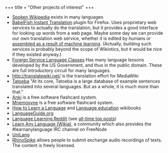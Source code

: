 +++
title = "Other projects of interest"
+++

  - [Spoken
    Wikipedia](http://en.wikipedia.org/wiki/Wikipedia:WikiProject_Spoken_Wikipedia)
    exists in many languages
  - [BabelFish Instant
    Translation](https://addons.mozilla.org/en-US/firefox/addon/7004)
    plugin for Firefox. Uses proprietary web services to actually do the
    translation, but it provides a good interface for looking up words
    from a web page. Maybe some day we can provide our own translation
    web service, whether it is edited by humans or [assembled as a
    result of machine
    learning](http://michaelnielsen.org/blog/implementing-statistical-machine-translation-using-mapreduce/).
    (Actually, building such services is probably beyond the scope of
    Wikiotics, but it would be nice if they existed anyway.)
  - [Foreign Service Language
    Classes](http://fsi-language-courses.org/Content.php) Has many
    language lessons developed by the US Government, and thus in the
    public domain. These are full introductory circuli for many
    languages.
  - <http://translatewiki.net/> is the translation effort for MediaWiki
  - [Tatoeba](http://tatoeba.org/) "At its core, Tatoeba is a large
    database of example sentences translated into several languages. But
    as a whole, it is much more than that."
  - [Anki](http://ichi2.net/anki/) is a free software flashcard system.
  - [Mnemosyne](http://www.mnemosyne-proj.org/) is a free software
    flashcard system.
  - [How to Learn a
    Language](http://en.wikibooks.org/wiki/How_to_Learn_a_Language) and
    [Language
    education](http://en.wikibooks.org/wiki/Category:Language_education)
    wikibooks
  - [LanguageGuide.org](http://languageguide.org/)
  - [Language Learning
    Reddit](http://www.reddit.com/r/languagelearning/) (see [all-time
    top posts](http://www.reddit.com/r/languagelearning/top/))
  - [Learn Any Language
    (Wikia)](http://learnanylanguage.wikia.com/wiki/Learn_Any_Language),
    a community which also provides the \#learnanylanguage IRC channel
    on FreeNode
  - [UniLang](http://www.unilang.org/)
  - [RhinoSpike](http://rhinospike.com/) allows people to submit
    exchange audio recordings of texts. The content is freely licensed.
